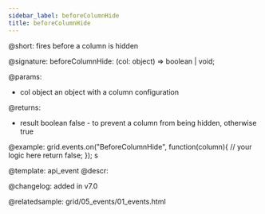 ```yaml
---
sidebar_label: beforeColumnHide
title: beforeColumnHide
---          
```


@short: fires before a column is hidden

@signature: beforeColumnHide: (col: object) => boolean | void;

@params: 
- col   object  an object with a column configuration

@returns:
- result	boolean		false - to prevent a column from being hidden, otherwise true

@example:
grid.events.on("BeforeColumnHide", function(column){
    // your logic here
    return false;
});
s

@template: api_event
@descr:

@changelog: added in v7.0

@relatedsample: grid/05_events/01_events.html

